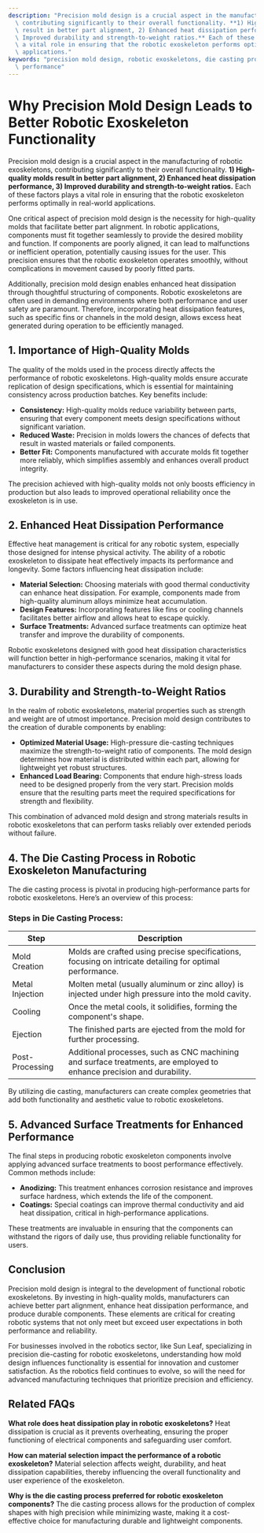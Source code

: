 ```yaml
---
description: "Precision mold design is a crucial aspect in the manufacturing of robotic exoskeletons,\
  \ contributing significantly to their overall functionality. **1) High-quality molds\
  \ result in better part alignment, 2) Enhanced heat dissipation performance, 3)\
  \ Improved durability and strength-to-weight ratios.** Each of these factors plays\
  \ a vital role in ensuring that the robotic exoskeleton performs optimally in real-world\
  \ applications."
keywords: "precision mold design, robotic exoskeletons, die casting process, heat dissipation\
  \ performance"
---
```

# Why Precision Mold Design Leads to Better Robotic Exoskeleton Functionality

Precision mold design is a crucial aspect in the manufacturing of robotic exoskeletons, contributing significantly to their overall functionality. **1) High-quality molds result in better part alignment, 2) Enhanced heat dissipation performance, 3) Improved durability and strength-to-weight ratios.** Each of these factors plays a vital role in ensuring that the robotic exoskeleton performs optimally in real-world applications.

One critical aspect of precision mold design is the necessity for high-quality molds that facilitate better part alignment. In robotic applications, components must fit together seamlessly to provide the desired mobility and function. If components are poorly aligned, it can lead to malfunctions or inefficient operation, potentially causing issues for the user. This precision ensures that the robotic exoskeleton operates smoothly, without complications in movement caused by poorly fitted parts.

Additionally, precision mold design enables enhanced heat dissipation through thoughtful structuring of components. Robotic exoskeletons are often used in demanding environments where both performance and user safety are paramount. Therefore, incorporating heat dissipation features, such as specific fins or channels in the mold design, allows excess heat generated during operation to be efficiently managed.

## **1. Importance of High-Quality Molds**

The quality of the molds used in the process directly affects the performance of robotic exoskeletons. High-quality molds ensure accurate replication of design specifications, which is essential for maintaining consistency across production batches. Key benefits include:

- **Consistency:** High-quality molds reduce variability between parts, ensuring that every component meets design specifications without significant variation.
- **Reduced Waste:** Precision in molds lowers the chances of defects that result in wasted materials or failed components.
- **Better Fit:** Components manufactured with accurate molds fit together more reliably, which simplifies assembly and enhances overall product integrity.

The precision achieved with high-quality molds not only boosts efficiency in production but also leads to improved operational reliability once the exoskeleton is in use.

## **2. Enhanced Heat Dissipation Performance**

Effective heat management is critical for any robotic system, especially those designed for intense physical activity. The ability of a robotic exoskeleton to dissipate heat effectively impacts its performance and longevity. Some factors influencing heat dissipation include:

- **Material Selection:** Choosing materials with good thermal conductivity can enhance heat dissipation. For example, components made from high-quality aluminum alloys minimize heat accumulation.
- **Design Features:** Incorporating features like fins or cooling channels facilitates better airflow and allows heat to escape quickly.
- **Surface Treatments:** Advanced surface treatments can optimize heat transfer and improve the durability of components.

Robotic exoskeletons designed with good heat dissipation characteristics will function better in high-performance scenarios, making it vital for manufacturers to consider these aspects during the mold design phase.

## **3. Durability and Strength-to-Weight Ratios**

In the realm of robotic exoskeletons, material properties such as strength and weight are of utmost importance. Precision mold design contributes to the creation of durable components by enabling:

- **Optimized Material Usage:** High-pressure die-casting techniques maximize the strength-to-weight ratio of components. The mold design determines how material is distributed within each part, allowing for lightweight yet robust structures.
- **Enhanced Load Bearing:** Components that endure high-stress loads need to be designed properly from the very start. Precision molds ensure that the resulting parts meet the required specifications for strength and flexibility.

This combination of advanced mold design and strong materials results in robotic exoskeletons that can perform tasks reliably over extended periods without failure.

## **4. The Die Casting Process in Robotic Exoskeleton Manufacturing**

The die casting process is pivotal in producing high-performance parts for robotic exoskeletons. Here’s an overview of this process:

### Steps in Die Casting Process:
| Step                      | Description                                                  |
|---------------------------|--------------------------------------------------------------|
| Mold Creation             | Molds are crafted using precise specifications, focusing on intricate detailing for optimal performance.      |
| Metal Injection           | Molten metal (usually aluminum or zinc alloy) is injected under high pressure into the mold cavity.       |
| Cooling                   | Once the metal cools, it solidifies, forming the component's shape.                                   |
| Ejection                  | The finished parts are ejected from the mold for further processing.                                      |
| Post-Processing           | Additional processes, such as CNC machining and surface treatments, are employed to enhance precision and durability.|

By utilizing die casting, manufacturers can create complex geometries that add both functionality and aesthetic value to robotic exoskeletons.

## **5. Advanced Surface Treatments for Enhanced Performance**

The final steps in producing robotic exoskeleton components involve applying advanced surface treatments to boost performance effectively. Common methods include:

- **Anodizing:** This treatment enhances corrosion resistance and improves surface hardness, which extends the life of the component.
- **Coatings:** Special coatings can improve thermal conductivity and aid heat dissipation, critical in high-performance applications.
  
These treatments are invaluable in ensuring that the components can withstand the rigors of daily use, thus providing reliable functionality for users.

## **Conclusion**

Precision mold design is integral to the development of functional robotic exoskeletons. By investing in high-quality molds, manufacturers can achieve better part alignment, enhance heat dissipation performance, and produce durable components. These elements are critical for creating robotic systems that not only meet but exceed user expectations in both performance and reliability. 

For businesses involved in the robotics sector, like Sun Leaf, specializing in precision die-casting for robotic exoskeletons, understanding how mold design influences functionality is essential for innovation and customer satisfaction. As the robotics field continues to evolve, so will the need for advanced manufacturing techniques that prioritize precision and efficiency.

## Related FAQs

**What role does heat dissipation play in robotic exoskeletons?**
Heat dissipation is crucial as it prevents overheating, ensuring the proper functioning of electrical components and safeguarding user comfort.

**How can material selection impact the performance of a robotic exoskeleton?**
Material selection affects weight, durability, and heat dissipation capabilities, thereby influencing the overall functionality and user experience of the exoskeleton.

**Why is the die casting process preferred for robotic exoskeleton components?**
The die casting process allows for the production of complex shapes with high precision while minimizing waste, making it a cost-effective choice for manufacturing durable and lightweight components.
